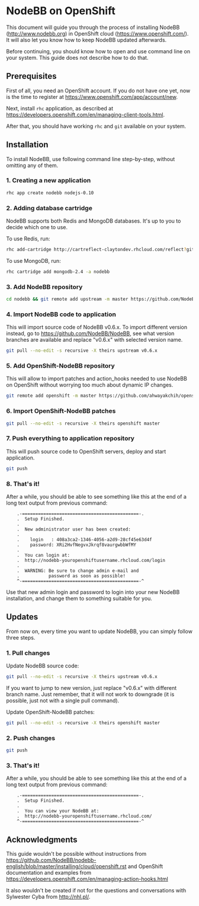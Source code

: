 NodeBB on OpenShift
===================

This document will guide you through the process of installing NodeBB (http://www.nodebb.org) in OpenShift cloud (https://www.openshift.com/). It will also let you know how to keep NodeBB updated afterwards.

Before continuing, you should know how to open and use command line on your system. This guide does not describe how to do that.


## Prerequisites

First of all, you need an OpenShift account. If you do not have one yet, now is the time to register at https://www.openshift.com/app/account/new.

Next, install `rhc` application, as described at https://developers.openshift.com/en/managing-client-tools.html.

After that, you should have working `rhc` and `git` available on your system.


## Installation

To install NodeBB, use following command line step-by-step, without omitting any of them.

### 1. Creating a new application

```sh
rhc app create nodebb nodejs-0.10
```

### 2. Adding database cartridge

NodeBB supports both Redis and MongoDB databases. It's up to you to decide which one to use.

To use Redis, run:

```sh
rhc add-cartridge http://cartreflect-claytondev.rhcloud.com/reflect?github=smarterclayton/openshift-redis-cart -a nodebb
```

To use MongoDB, run:

```sh
rhc cartridge add mongodb-2.4 -a nodebb
```

### 3. Add NodeBB repository

```sh
cd nodebb && git remote add upstream -m master https://github.com/NodeBB/NodeBB.git
```

### 4. Import NodeBB code to application

This will import source code of NodeBB v0.6.x. To import different version instead, go to https://github.com/NodeBB/NodeBB, see what version branches are available and replace "v0.6.x" with selected version name.

```sh
git pull --no-edit -s recursive -X theirs upstream v0.6.x
```

### 5. Add OpenShift-NodeBB repository

This will allow to import patches and action_hooks needed to use NodeBB on OpenShift without worrying too much about dynamic IP changes.

```sh
git remote add openshift -m master https://github.com/ahwayakchih/openshift-nodebb.git
```

### 6. Import OpenShift-NodeBB patches

```sh
git pull --no-edit -s recursive -X theirs openshift master
```

### 7. Push everything to application repository

This will push source code to OpenShift servers, deploy and start application.

```sh
git push
```

### 8. That's it!

After a while, you should be able to see something like this at the end of a long text output from previous command:

```
	.-============================================-.
	.  Setup Finished.
	.
	.  New administrator user has been created:
	.
	.    login   : 408a3ca2-1346-4056-a2d9-28cf45e63d4f
	.    password: XRi2HvfNegvxJkrqf8vaurgwbbWfMY
	.
	.  You can login at:
	.  http://nodebb-youropenshiftusername.rhcloud.com/login
	.
	.  WARNING: Be sure to change admin e-mail and
	.           password as soon as possible!
	^-============================================-^
```

Use that new admin login and password to login into your new NodeBB installation, and change them to something suitable for you.


## Updates

From now on, every time you want to update NodeBB, you can simply follow three steps.

### 1. Pull changes

Update NodeBB source code:

```sh
git pull --no-edit -s recursive -X theirs upstream v0.6.x
```

If you want to jump to new version, just replace "v0.6.x" with different branch name. Just remember, that it will not work to downgrade (it is possible, just not with a single pull command).

Update OpenShift-NodeBB patches:

```sh
git pull --no-edit -s recursive -X theirs openshift master
```

### 2. Push changes

```sh
git push
```

### 3. That's it!

After a while, you should be able to see something like this at the end of a long text output from previous command:

```
	.-============================================-.
	.  Setup Finished.
	.
	.  You can view your NodeBB at:
	.  http://nodebb-youropenshiftusername.rhcloud.com/
	^-============================================-^
```

## Acknowledgments

This guide wouldn't be possible without instructions from
https://github.com/NodeBB/nodebb-english/blob/master/installing/cloud/openshift.rst
and OpenShift documentation and examples from
https://developers.openshift.com/en/managing-action-hooks.html

It also wouldn't be created if not for the questions and conversations with Sylwester Cyba from http://nhl.pl/.
